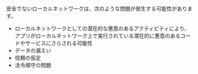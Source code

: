 
安全でないローカルネットワークは、次のような問題が発生する可能性があります。

- ローカルネットワークとしての潜在的な悪意のあるアクティビティにより、アプリがローカルネットワーク上で実行されている潜在的に悪意のあるコードやサービスにさらされる可能性
- データの漏えい
- 信頼の仮定
- 法令順守の問題
